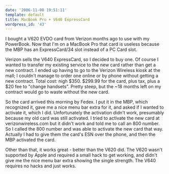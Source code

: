 ```yaml
---
date: '2006-11-08 19:51:11'
template: default
title: MacBook Pro + V640 ExpressCard
wordpress_id: '43'
---
```


I bought a V620 EVDO card from Verizon months ago to use with my PowerBook.  Now that I'm on a MacBook Pro that card is useless because the MBP has an ExpressCard/34 slot instead of a PC Card slot.

Verizon sells the V640 ExpressCard, so I decided to buy one.  Of course I wanted to transfer my existing service to the new card rather than get a new contract.  I ended up having to go to the Verizon Wireless kiosk at the mall; I couldn't manage to order one online or by phone without getting a new contract.  Total cost: nigh $350.  $299.99 for the card, plus tax, plus a $20 fee to "change handsets".  Pretty steep, but the ~18 months left on my contract would go to waste without the new card.

So the card arrived this morning by Fedex.  I put it in the MBP, which recognized it, gave me a nice menu bar extra for it, and asked if I wanted to activate it, which I did.  Unfortunately the activation didn't work, presumably because my old card was still activated.  I tried to activate the new card at verizonwireless.com but it didn't work and told me to call an 800 number.  So I called the 800 number and was able to activate the new card that way.  Actually I had to give them the card's ESN over the phone, and then the MBP activated the card.

Other than that, it works great - better than the V620 did.  The V620 wasn't supported by Apple and required a small hack to get working, and didn't give me the nice menu bar extra showing the single strength.  The V640 requires no hacks and just works.
